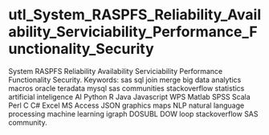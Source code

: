 # utl_System_RASPFS_Reliability_Availability_Serviciability_Performance_Functionality_Security
System RASPFS Reliability Availability Serviciability Performance Functionality Security.  Keywords: sas sql join merge big data analytics macros oracle teradata mysql sas communities stackoverflow statistics artificial inteligence AI Python R Java Javascript WPS Matlab SPSS Scala Perl C C# Excel MS Access JSON graphics maps NLP natural language processing machine learning igraph DOSUBL DOW loop stackoverflow SAS community.
